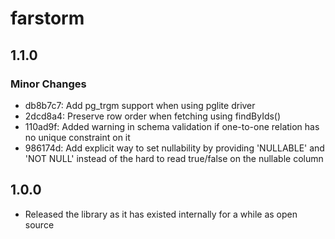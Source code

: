 # farstorm

## 1.1.0

### Minor Changes

- db8b7c7: Add pg_trgm support when using pglite driver
- 2dcd8a4: Preserve row order when fetching using findByIds()
- 110ad9f: Added warning in schema validation if one-to-one relation has no unique constraint on it
- 986174d: Add explicit way to set nullability by providing 'NULLABLE' and 'NOT NULL' instead of the hard to read true/false on the nullable column

## 1.0.0

- Released the library as it has existed internally for a while as open source
